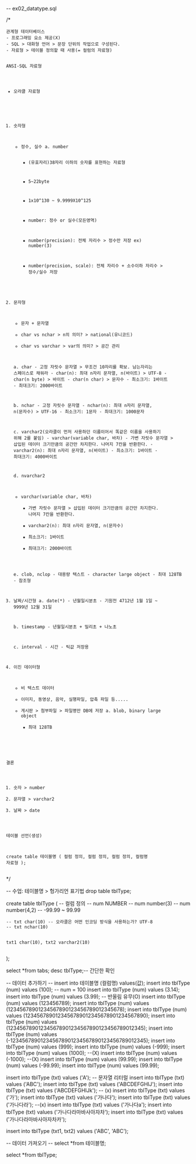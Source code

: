 <p>-- ex02_datatype.sql</p>
<p>/*</p>
<pre><code>관계형 데이터베이스
- 프로그래밍 요소 제공(X)
- SQL &gt; 대화형 언어 &gt; 문장 단위의 작업으로 구성된다. 
- 자료형 &gt; 테이블 정의할 때 사용(= 컬럼의 자료형)


ANSI-SQL 자료형
- 오라클 자료형

1. 숫자형
    - 정수, 실수
    a. number
        - (유효자리)38자리 이하의 숫자를 표현하는 자료형
        - 5~22byte
        - 1x10^130 ~ 9.9999X10^125

        - number: 정수 or 실수(모든영역)
        - number(precision): 전체 자리수 &gt; 정수만 저장 ex) number(3)
        - number(precision, scale): 전체 자리수 + 소수이하 자리수 &gt; 정수/실수 저장

2. 문자형
    - 문자 + 문자열
    - char vs nchar &gt; n의 의미? &gt; national(유니코드)
    - char vs varchar &gt; var의 의미? &gt; 공간 관리

    a. char
        - 고정 자릿수 문자열 &gt; 무조건 10자리를 확보. 남는자리는 스페이스로 채워라
        - char(n): 최대 n자리 문자열, n(바이트) &gt; UTF-8
            - char(n byte) &gt; 바이트
            - char(n char) &gt; 문자수
       - 최소크기: 1바이트
       - 최대크기: 2000바이트

    b. nchar
        - 고정 자릿수 문자열
        - nchar(n): 최대 n자리 문자열, n(문자수) &gt; UTF-16
        - 최소크기: 1문자
        - 최대크기: 1000문자

    c. varchar2(오라클이 먼저 사용하던 이름이어서 똑같은 이름을 사용하기 위해 2를 붙임) 
        - varchar(variable char, 바차)
        - 가변 자릿수 문자열 &gt; 삽입된 데이터 크기만큼의 공간만 차지한다. 나머지 7칸을 반환한다.
        - varchar2(n): 최대 n자리 문자열, n(바이트)
        - 최소크기: 1바이트
        - 최대크기: 4000바이트

    d. nvarchar2
     - varchar(variable char, 바차)
        - 가변 자릿수 문자열 &gt; 삽입된 데이터 크기만큼의 공간만 차지한다. 나머지 7칸을 반환한다.
        - varchar2(n): 최대 n자리 문자열, n(문자수)
        - 최소크기: 1바이트
        - 최대크기: 2000바이트

    e. clob, nclop
        - 대용량 텍스트
        - character large object
        - 최대 128TB
        - 참조형


3. 날짜/시간형
    a. date(*)
        - 년월일시분초
        - 기원전 4712년 1월 1일 ~ 9999년 12월 31일

    b. timestamp
        - 년월일시분초 + 밀리초 + 나노초

    c. interval
        - 시간
        - 틱값 저장용

4. 이진 데이터형
    - 비 텍스트 데이터
    - 이미지, 동영상, 음악, 실행파일, 압축 파일 등.....
    - 게시판 &gt; 첨부파일 &gt; 파일명만 DB에 저장
    a. blob, binary large object
        - 최대 128TB


결론 
1. 숫자 &gt; number
2. 문자열 &gt; varchar2
3. 날짜 &gt; date


테이블 선언(생성)

create table 테이블명 (
    컬럼 정의,
    컬럼 정의, 
    컬럼 정의, 
    컬럼명 자료형
);</code></pre><p>*/</p>
<p>-- 수업: 테이블명 &gt; 헝가리언 표기법
drop table tblType;</p>
<p>create table tblType (
    -- 컬럼 정의
    -- num NUMBER
    -- num number(3)
    -- num number(4,2) -- -99.99 ~ 99.99</p>
<pre><code>-- txt char(10) -- 오라클은 어떤 인코딩 방식을 사용하는가? UTF-8
-- txt nchar(10)

txt1 char(10),
txt2 varchar2(10)</code></pre><p>);</p>
<p>select *from tabs;
desc tblType;-- 간단한 확인</p>
<p>-- 데이터 추가하기
-- insert into 테이블명 (컬럼명) values(값);
insert into tblType (num) values (100); -- num = 100
insert into tblType (num) values (3.14);
insert into tblType (num) values (3.99); -- 반올림 유무(O)
insert into tblType (num) values (123456789);
insert into tblType (num) values (12345678901234567890123456789012345678);
insert into tblType (num) values (1234567890123456789012345678901234567890);
insert into tblType (num) values (123456789012345678901234567890123456789012345);
insert into tblType (num) values (-123456789012345678901234567890123456789012345);
insert into tblType (num) values (999);
insert into tblType (num) values (-999);
insert into tblType (num) values (1000);    --(X)
insert into tblType (num) values (-1000);   --(X)
insert into tblType (num) values (99.99);
insert into tblType (num) values (-99.99);
insert into tblType (num) values (99.99);</p>
<p>insert into tblType (txt) values ('A'); -- 문자열 리터럴
insert into tblType (txt) values ('ABC');
insert into tblType (txt) values ('ABCDEFGHIJ');
insert into tblType (txt) values ('ABCDEFGHIJk');   -- (x)
insert into tblType (txt) values ('가');
insert into tblType (txt) values ('가나다');
insert into tblType (txt) values ('가나다라');  --(x)
insert into tblType (txt) values ('가나다a');
insert into tblType (txt) values ('가나다라마바사아자차');
insert into tblType (txt) values ('가나다라마바사아자차카');</p>
<p>insert into tblType (txt1, txt2) values ('ABC', 'ABC');</p>
<p>-- 데이터 가져오기
-- select *from 테이블명;</p>
<p>select *from tblType;</p>